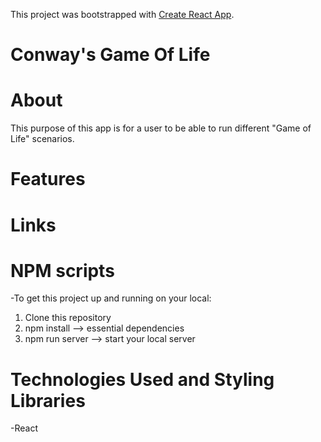 This project was bootstrapped with [Create React App](https://github.com/facebook/create-react-app).

# Conway's Game Of Life

# About 

This purpose of this app is for a user to be able to run different "Game of Life" scenarios. 


# Features


# Links

# NPM scripts

-To get this project up and running on your local:

1) Clone this repository
2) npm install --> essential dependencies
3) npm run server --> start your local server

# Technologies Used and Styling Libraries 
 
 -React